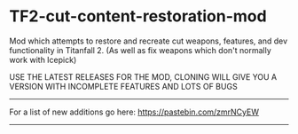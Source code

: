 # TF2-cut-content-restoration-mod
Mod which attempts to restore and recreate cut weapons, features, and dev functionality in Titanfall 2. (As well as fix weapons which don't normally work with Icepick)

USE THE LATEST RELEASES FOR THE MOD, CLONING WILL GIVE YOU A VERSION WITH INCOMPLETE FEATURES AND LOTS OF BUGS
____________________________________
For a list of new additions go here:
https://pastebin.com/zmrNCyEW
____________________________________
